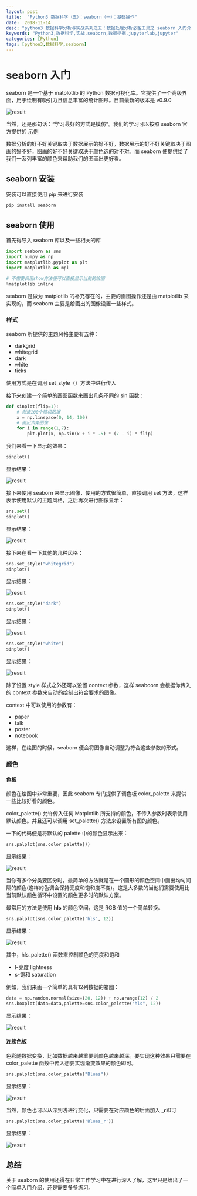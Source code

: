 ```yaml
---
layout: post
title:  "Python3 数据科学（五）：seaborn（一）：基础操作"
date:  2018-11-14
desc: "python3 数据科学分析与实战系列之五：数据处理分析必备工具之 seaborn 入门介绍"
keywords: "Python3,数据科学,实战,seaborn,数据挖掘,jupyterlab,jupyter"
categories: [Python]
tags: [python3,数据科学,seaborn]
---
```

# seaborn 入门

seaborn 是一个基于 matplotlib 的 Python 数据可视化库。它提供了一个高级界面，用于绘制有吸引力且信息丰富的统计图形。目前最新的版本是 v0.9.0

![result](/assets/images/2018/2018-11/27.png)

当然，还是那句话：“学习最好的方式是模仿”。我们的学习可以按照 seaborn 官方提供的 [示例](https://seaborn.pydata.org/examples/index.html)

数据分析的好不好关键取决于数据展示的好不好，数据展示的好不好关键取决于图画的好不好，图画的好不好关键取决于颜色选的对不对。而 seaborn 便提供给了我们一系列丰富的颜色来帮助我们的图画出更好看。

## seaborn 安装

安装可以直接使用 pip 来进行安装

```bash
pip install seaborn
```

## seaborn 使用

首先得导入 seaborn 库以及一些相关的库

```python
import seaborn as sns
import numpy as np
import matplotlib.pyplot as plt
import matplotlib as mpl

# 不需要调用show方法便可以直接显示当前的绘图
%matplotlib inline
```

seaborn 是做为 matplotlib 的补充存在的，主要的画图操作还是由 matplotlib 来实现的，而 seaborn 主要是给画出的图像设置一些样式。

### 样式

seaborn 所提供的主题风格主要有五种：

- darkgrid
- whitegrid
- dark
- white
- ticks

使用方式是在调用 set_style（）方法中进行传入

接下来创建一个简单的画图函数来画出几条不同的 sin 函数：

```python
def sinplot(flip=1):
    # 创造100个随机数据
    x = np.linspace(0, 14, 100)
    # 画出六条图像
    for i in range(1,7):
        plt.plot(x, np.sin(x + i * .5) * (7 - i) * flip)
```

我们来看一下显示的效果：

```python
sinplot()
```

显示结果：

![result](/assets/images/2018/2018-11/28.png)

接下来使用 seaborn 来显示图像，使用的方式很简单，直接调用 set 方法，这样表示使用默认的主题风格，之后再次进行图像显示：

```python
sns.set()
sinplot()
```

显示结果：

![result](/assets/images/2018/2018-11/29.png)

接下来在看一下其他的几种风格：

```python
sns.set_style("whitegrid")
sinplot()
```

显示结果：

![result](/assets/images/2018/2018-11/30.png)

```python
sns.set_style("dark")
sinplot()
```

显示结果：

![result](/assets/images/2018/2018-11/31.png)

```python
sns.set_style("white")
sinplot()
```

显示结果：

![result](/assets/images/2018/2018-11/32.png)

除了设置 style 样式之外还可以设置 context 参数，这样 seaboorn 会根据你传入的 context 参数来自动的绘制出符合要求的图像。

context 中可以使用的参数有：

- paper
- talk
- poster
- notebook

这样，在绘图的时候，seaborn 便会将图像自动调整为符合这些参数的形式。

### 颜色

#### 色板

颜色在绘图中非常重要，因此 seaborn 专门提供了调色板 color_palette 来提供一些比较好看的颜色。

color_palette() 允许传入任何 Matplotlib 所支持的颜色，不传入参数时表示使用默认颜色。并且还可以调用 set_palette() 方法来设置所有图的颜色。

一下的代码便是将默认的 palette 中的颜色显示出来：

```python
sns.palplot(sns.color_palette())
```

显示结果：

![result](/assets/images/2018/2018-11/33.png)

当你有多个分类要区分时，最简单的方法就是在一个圆形的颜色空间中画出均匀间隔的颜色(这样的色调会保持亮度和饱和度不变)。这是大多数的当他们需要使用比当前默认颜色循环中设置的颜色更多时的默认方案。

最常用的方法是使用 **hls** 的颜色空间，这是 RGB 值的一个简单转换。

```python
sns.palplot(sns.color_palette('hls', 12))
```

显示结果：

![result](/assets/images/2018/2018-11/34.png)

其中，hls_palette() 函数来控制颜色的亮度和饱和

- l-亮度 lightness
- s-饱和 saturation

例如，我们来画一个简单的具有12列数据的箱图：

```python
data = np.random.normal(size=(20, 12)) + np.arange(12) / 2
sns.boxplot(data=data,palette=sns.color_palette("hls", 12))
```

显示结果：

![result](/assets/images/2018/2018-11/35.png)

#### 连续色板

色彩随数据变换，比如数据越来越重要则颜色越来越深。要实现这种效果只需要在 color_palette 函数中传入想要实现渐变效果的颜色即可。

```python
sns.palplot(sns.color_palette("Blues"))
```

显示结果：

![result](/assets/images/2018/2018-11/36.png)

当然，颜色也可以从深到浅进行变化，只需要在对应颜色的后面加入 **_r**即可

```python
sns.palplot(sns.color_palette('Blues_r'))
```

显示结果：

![result](/assets/images/2018/2018-11/37.png)

## 总结

关于 seaborn 的使用还得在日常工作学习中在进行深入了解，这里只是给出了一个简单入门介绍，还是需要多多练习。